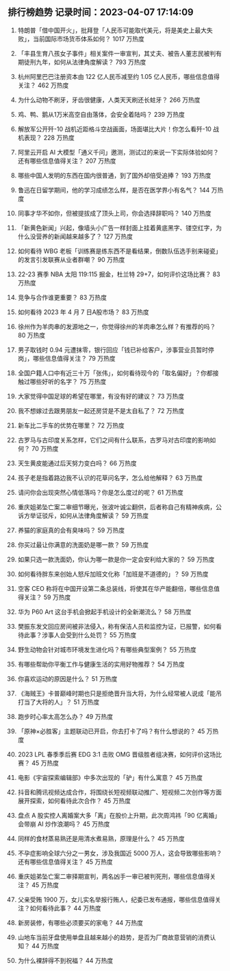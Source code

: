 
## 排行榜趋势 记录时间：2023-04-07 17:14:09
  
  1. 特朗普「借中国开火」，批拜登「人民币可能取代美元，将是美史上最大失败」，当前国际市场货币体系如何？ 1017 万热度
    
  2. 「丰县生育八孩女子事件」相关案件一审宣判，其丈夫、被告人董志民被判有期徒刑九年，如何从法律角度解读？ 793 万热度
    
  3. 杭州阿里巴巴注册资本由 122 亿人民币减至约 1.05 亿人民币，哪些信息值得关注？ 462 万热度
    
  4. 为什么动物不刷牙，牙齿很健康，人类天天刷还长蛀牙？ 266 万热度
    
  5. 鸡、鸭、鹅从1万米高空自由落体，会安全着陆吗？ 239 万热度
    
  6. 解放军公开歼-10 战机近距格斗空战画面，场面堪比大片！你怎么看歼-10 战机表现？ 228 万热度
    
  7. 阿里云开启 AI 大模型「通义千问」邀测，测试过的来说一下实际体验如何？还有哪些信息值得关注？ 207 万热度
    
  8. 哪些中国人发明的东西在国内很普通，到了国外却倍受追捧？ 193 万热度
    
  9. 鲁迅在日留学期间，他的学习成绩怎么样，是否在医学界小有名气？ 144 万热度
    
  10. 同事才华不如你，但被提拔成了顶头上司，你会选择辞职吗？ 140 万热度
    
  11. 「新黄色新闻」兴起，像墙头小广告一样封面上挂着黄底黑字、镂空红字，为什么没营养的新闻越来越多了？ 127 万热度
    
  12. 如何看待 WBG 老板「训练赛是练东西不是看结果，倒数队伍选手别来碰瓷」的发言引发联赛从业者群嘲？ 90 万热度
    
  13. 22-23 赛季 NBA 太阳 119:115 掘金，杜兰特 29+7，如何评价这场比赛？ 83 万热度
    
  14. 竞争与合作谁更重要？ 83 万热度
    
  15. 如何看待 2023 年 4 月 7 日A股市场？ 83 万热度
    
  16. 徐州作为羊肉串的发源地之一，你觉得徐州的羊肉串怎么样？有推荐的吗？ 80 万热度
    
  17. 男子取钱时 0.94 元遭抹零，银行回应「钱已补给客户，涉事营业员暂时停岗」，哪些信息值得关注？ 79 万热度
    
  18. 全国户籍人口中有近三十万「张伟」，如何看待现今的「取名偏好」？你都接触过哪些好听的名字？ 75 万热度
    
  19. 大家觉得中国足球的希望在哪里，有没有好的建议？ 73 万热度
    
  20. 我不想嫁过去跟男朋友一起还房贷是不是太自私了？ 72 万热度
    
  21. 新车比二手车的优势在哪里？ 72 万热度
    
  22. 古罗马与古印度关系怎样，它们之间有什么联系，古罗马对古印度的影响如何？ 70 万热度
    
  23. 天生黄皮能通过后天努力变白吗？ 66 万热度
    
  24. 孩子老是指着路边我不认识的花草问名字，怎么给他解释？ 63 万热度
    
  25. 请问你会出现突然心情低落吗？你是怎么度过的呢？ 61 万热度
    
  26. 重庆姐弟坠亡案二审细节曝光，张波叶诚尘翻供，后者称自己有精神疾病，公诉方举证驳斥，如何从法律角度解读？ 59 万热度
    
  27. 养猫的家庭真的会有臭味吗？ 59 万热度
    
  28. 你买过最让你满意的洗面奶是哪一款？ 59 万热度
    
  29. 如果只选一款洗面奶，你认为哪一款是你一定会安利给大家的？ 59 万热度
    
  30. 如何看待胖东来创始人怒斥加班文化称「加班是不道德的」？ 59 万热度
    
  31. 空客 CEO 称将在中国开设第二条总装线，将使其在华产能翻倍，哪些信息值得关注？ 59 万热度
    
  32. 华为 P60 Art 这台手机会掀起手机设计的全新潮流么？ 58 万热度
    
  33. 樊振东发文回应房间被非法侵入，称有保洁人员和监控为证，已报警，如何看待此事？涉事人会受到什么处罚？ 55 万热度
    
  34. 野生动物会针对城市环境发生进化吗？有哪些典型案例？ 55 万热度
    
  35. 有哪些帮助你平衡工作与健康生活的实用好物推荐？ 54 万热度
    
  36. 你喜欢运动的原因是什么？ 51 万热度
    
  37. 《海贼王》卡普巅峰时期也只是拒绝晋升当大将，为什么经常被人说成「能吊打当了大将的人」？ 51 万热度
    
  38. 跑步时心率太高怎么办？ 49 万热度
    
  39. 「原神×必胜客」主题联动已开启，你去打卡了吗？有什么想说的？ 45 万热度
    
  40. 2023 LPL 春季季后赛 EDG 3:1 击败 OMG 晋级胜者组决赛，如何评价这场比赛？ 45 万热度
    
  41. 电影《宇宙探索编辑部》中多次出现的「驴」有什么寓意？ 45 万热度
    
  42. 抖音和腾讯视频达成合作，将围绕长短视频联动推广、短视频二次创作等方面展开探索，如何看待此次合作？ 45 万热度
    
  43. 盘点 A 股实控人离婚案大多「离」在股价上升期，此次周鸿祎「90 亿离婚」会带崩 AI 炒作浪潮吗？ 45 万热度
    
  44. 同样的食材蒸易熟还是用清水煮易熟，原理是什么？ 45 万热度
    
  45. 不孕症影响全球六分之一男女，涉及我国近 5000 万人，这会导致哪些影响？还有哪些信息值得关注？ 45 万热度
    
  46. 重庆姐弟坠亡案二审择期宣判，两名凶手一审已被判死刑，哪些信息值得关注？ 45 万热度
    
  47. 父亲受贿 1900 万，女儿实名举报行贿人，纪委已发布通报，哪些信息值得关注？如何看待此事？ 44 万热度
    
  48. 新房装修，有哪些必须要买的家电？ 44 万热度
    
  49. 山地车当前牙盘使用单盘且越来越小的趋势，是否为厂商故意营销的消费认知？ 44 万热度
    
  50. 为什么裸辞得不到祝福？ 44 万热度
    